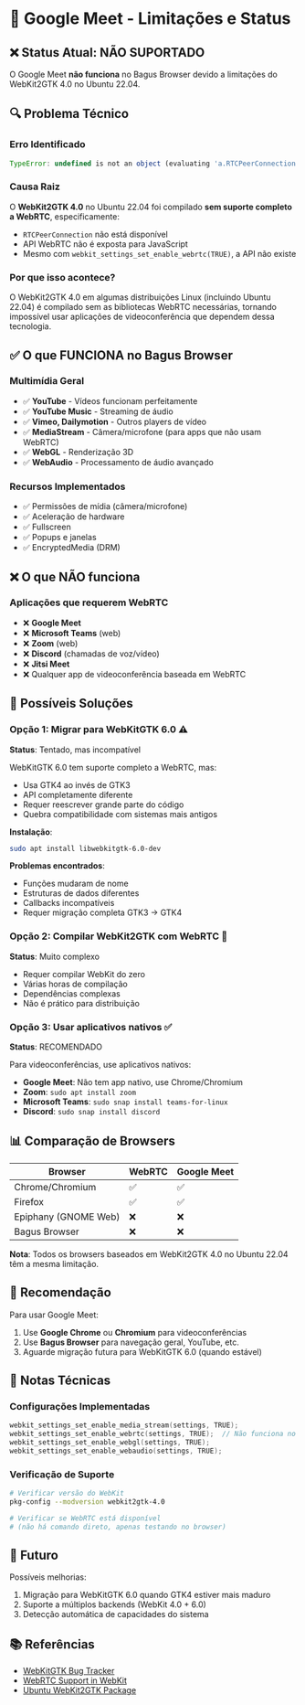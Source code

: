 # 🎥 Google Meet - Limitações e Status

## ❌ Status Atual: NÃO SUPORTADO

O Google Meet **não funciona** no Bagus Browser devido a limitações do WebKit2GTK 4.0 no Ubuntu 22.04.

## 🔍 Problema Técnico

### Erro Identificado
```javascript
TypeError: undefined is not an object (evaluating 'a.RTCPeerConnection.prototype')
```

### Causa Raiz
O **WebKit2GTK 4.0** no Ubuntu 22.04 foi compilado **sem suporte completo a WebRTC**, especificamente:
- `RTCPeerConnection` não está disponível
- API WebRTC não é exposta para JavaScript
- Mesmo com `webkit_settings_set_enable_webrtc(TRUE)`, a API não existe

### Por que isso acontece?
O WebKit2GTK 4.0 em algumas distribuições Linux (incluindo Ubuntu 22.04) é compilado sem as bibliotecas WebRTC necessárias, tornando impossível usar aplicações de videoconferência que dependem dessa tecnologia.

## ✅ O que FUNCIONA no Bagus Browser

### Multimídia Geral
- ✅ **YouTube** - Vídeos funcionam perfeitamente
- ✅ **YouTube Music** - Streaming de áudio
- ✅ **Vimeo, Dailymotion** - Outros players de vídeo
- ✅ **MediaStream** - Câmera/microfone (para apps que não usam WebRTC)
- ✅ **WebGL** - Renderização 3D
- ✅ **WebAudio** - Processamento de áudio avançado

### Recursos Implementados
- ✅ Permissões de mídia (câmera/microfone)
- ✅ Aceleração de hardware
- ✅ Fullscreen
- ✅ Popups e janelas
- ✅ EncryptedMedia (DRM)

## ❌ O que NÃO funciona

### Aplicações que requerem WebRTC
- ❌ **Google Meet**
- ❌ **Microsoft Teams** (web)
- ❌ **Zoom** (web)
- ❌ **Discord** (chamadas de voz/vídeo)
- ❌ **Jitsi Meet**
- ❌ Qualquer app de videoconferência baseada em WebRTC

## 🔧 Possíveis Soluções

### Opção 1: Migrar para WebKitGTK 6.0 ⚠️
**Status**: Tentado, mas incompatível

WebKitGTK 6.0 tem suporte completo a WebRTC, mas:
- Usa GTK4 ao invés de GTK3
- API completamente diferente
- Requer reescrever grande parte do código
- Quebra compatibilidade com sistemas mais antigos

**Instalação**:
```bash
sudo apt install libwebkitgtk-6.0-dev
```

**Problemas encontrados**:
- Funções mudaram de nome
- Estruturas de dados diferentes
- Callbacks incompatíveis
- Requer migração completa GTK3 → GTK4

### Opção 2: Compilar WebKit2GTK com WebRTC 🔨
**Status**: Muito complexo

- Requer compilar WebKit do zero
- Várias horas de compilação
- Dependências complexas
- Não é prático para distribuição

### Opção 3: Usar aplicativos nativos ✅
**Status**: RECOMENDADO

Para videoconferências, use aplicativos nativos:
- **Google Meet**: Não tem app nativo, use Chrome/Chromium
- **Zoom**: `sudo apt install zoom`
- **Microsoft Teams**: `sudo snap install teams-for-linux`
- **Discord**: `sudo snap install discord`

## 📊 Comparação de Browsers

| Browser | WebRTC | Google Meet |
|---------|--------|-------------|
| Chrome/Chromium | ✅ | ✅ |
| Firefox | ✅ | ✅ |
| Epiphany (GNOME Web) | ❌ | ❌ |
| Bagus Browser | ❌ | ❌ |

**Nota**: Todos os browsers baseados em WebKit2GTK 4.0 no Ubuntu 22.04 têm a mesma limitação.

## 🎯 Recomendação

Para usar Google Meet:
1. Use **Google Chrome** ou **Chromium** para videoconferências
2. Use **Bagus Browser** para navegação geral, YouTube, etc.
3. Aguarde migração futura para WebKitGTK 6.0 (quando estável)

## 📝 Notas Técnicas

### Configurações Implementadas
```c
webkit_settings_set_enable_media_stream(settings, TRUE);
webkit_settings_set_enable_webrtc(settings, TRUE);  // Não funciona no WebKit2GTK 4.0
webkit_settings_set_enable_webgl(settings, TRUE);
webkit_settings_set_enable_webaudio(settings, TRUE);
```

### Verificação de Suporte
```bash
# Verificar versão do WebKit
pkg-config --modversion webkit2gtk-4.0

# Verificar se WebRTC está disponível
# (não há comando direto, apenas testando no browser)
```

## 🔮 Futuro

Possíveis melhorias:
1. Migração para WebKitGTK 6.0 quando GTK4 estiver mais maduro
2. Suporte a múltiplos backends (WebKit 4.0 + 6.0)
3. Detecção automática de capacidades do sistema

## 📚 Referências

- [WebKitGTK Bug Tracker](https://bugs.webkit.org/)
- [WebRTC Support in WebKit](https://webkit.org/blog/7763/a-closer-look-into-webrtc/)
- [Ubuntu WebKit2GTK Package](https://packages.ubuntu.com/jammy/libwebkit2gtk-4.0-37)

